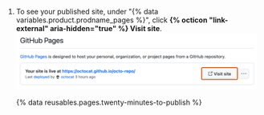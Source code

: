 1. To see your published site, under "{% data variables.product.prodname_pages %}", click **{% octicon "link-external" aria-hidden="true" %} Visit site**.
![Screenshot of a confirmation message for {% data variables.product.prodname_pages %} listing the site's URL. To the right of the URL, a button labeled "Visit site" is outlined in dark orange.](/assets/images/help/pages/click-pages-url-to-preview.png)

   {% data reusables.pages.twenty-minutes-to-publish %}
